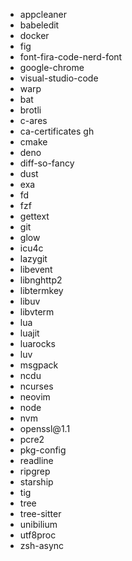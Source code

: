 <ul>
  <li>appcleaner</li>
  <li>babeledit</li>
  <li>docker</li>
  <li>fig</li>
  <li>font-fira-code-nerd-font</li>
  <li>google-chrome</li>
  <li>visual-studio-code</li>
  <li>warp</li>
  <li>bat</li>
  <li>brotli</li>
  <li>c-ares</li>
  <li>ca-certificates gh</li>
  <li>cmake</li>
  <li>deno</li>
  <li>diff-so-fancy</li>
  <li>dust</li>
  <li>exa</li>
  <li>fd</li>
  <li>fzf</li>
  <li>gettext</li>
  <li>git</li>
  <li>glow</li>
  <li>icu4c</li>
  <li>lazygit</li>
  <li>libevent</li>
  <li>libnghttp2</li>
  <li>libtermkey</li>
  <li>libuv</li>
  <li>libvterm</li>
  <li>lua</li>
  <li>luajit</li>
  <li>luarocks</li>
  <li>luv</li>
  <li>msgpack</li>
  <li>ncdu</li>
  <li>ncurses</li>
  <li>neovim</li>
  <li>node</li>
  <li>nvm</li>
  <li>openssl@1.1</li>
  <li>pcre2</li>
  <li>pkg-config</li>
  <li>readline</li>
  <li>ripgrep</li>
  <li>starship</li>
  <li>tig</li>
  <li>tree</li>
  <li>tree-sitter</li>
  <li>unibilium</li>
  <li>utf8proc</li>
  <li>zsh-async</li>
</ul>